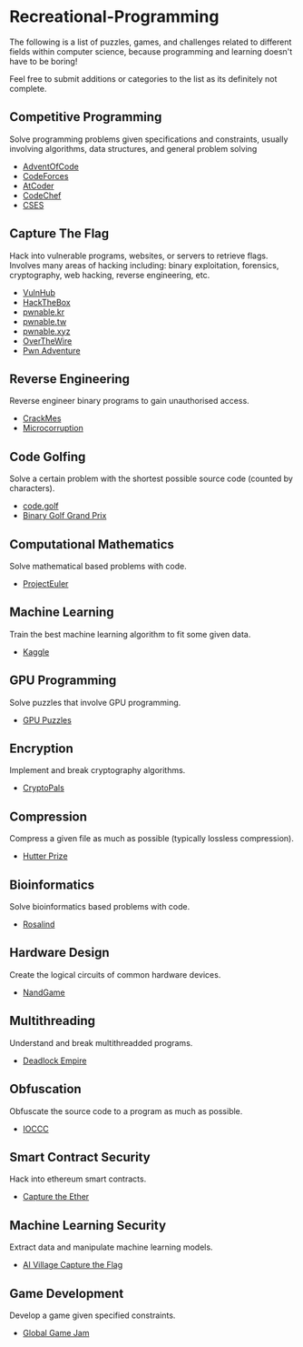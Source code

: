 # Recreational-Programming
The following is a list of puzzles, games, and challenges related to different fields within computer science, because programming and learning doesn't have to be boring!

Feel free to submit additions or categories to the list as its definitely not complete.

## Competitive Programming
Solve programming problems given specifications and constraints, usually involving algorithms, data structures, and general problem solving
- [AdventOfCode](https://www.adventofcode.com)
- [CodeForces](https://www.codeforces.com)
- [AtCoder](https://atcoder.jp)
- [CodeChef](https://www.codechef.com)
- [CSES](https://cses.fi/problemset/)

## Capture The Flag
Hack into vulnerable programs, websites, or servers to retrieve flags. Involves many areas of hacking including: binary exploitation, forensics, cryptography, web hacking, reverse engineering, etc.
- [VulnHub](https://www.vulnhub.com)
- [HackTheBox](https://www.hackthebox.com)
- [pwnable.kr](https://www.pwnable.kr)
- [pwnable.tw](https://pwnable.tw)
- [pwnable.xyz](https://pwnable.xyz/challenges/)
- [OverTheWire](https://www.overthewire.org)
- [Pwn Adventure](https://www.pwnadventure.com/)

## Reverse Engineering
Reverse engineer binary programs to gain unauthorised access.
- [CrackMes](https://crackmes.one)
- [Microcorruption](https://microcorruption.com/login)

## Code Golfing
Solve a certain problem with the shortest possible source code (counted by characters).
- [code.golf](https://www.code.golf)
- [Binary Golf Grand Prix](https://tmpout.sh/bggp/3/)

## Computational Mathematics
Solve mathematical based problems with code.
- [ProjectEuler](https://projecteuler.net/)

## Machine Learning
Train the best machine learning algorithm to fit some given data.
- [Kaggle](https://www.kaggle.com/)

## GPU Programming
Solve puzzles that involve GPU programming.
- [GPU Puzzles](https://github.com/srush/GPU-Puzzles)

## Encryption
Implement and break cryptography algorithms.
- [CryptoPals](https://cryptopals.com/)

## Compression
Compress a given file as much as possible (typically lossless compression).
- [Hutter Prize](http://prize.hutter1.net/)

## Bioinformatics
Solve bioinformatics based problems with code.
- [Rosalind](https://rosalind.info/)

## Hardware Design
Create the logical circuits of common hardware devices.
- [NandGame](https://nandgame.com/)

## Multithreading
Understand and break multithreadded programs.
- [Deadlock Empire](https://deadlockempire.github.io/)

## Obfuscation
Obfuscate the source code to a program as much as possible.
- [IOCCC](https://www.ioccc.org/)

## Smart Contract Security
Hack into ethereum smart contracts.
- [Capture the Ether](https://capturetheether.com/)

## Machine Learning Security
Extract data and manipulate machine learning models.
- [AI Village Capture the Flag](https://www.kaggle.com/competitions/ai-village-ctf)

## Game Development
Develop a game given specified constraints.
- [Global Game Jam](https://globalgamejam.org/)
